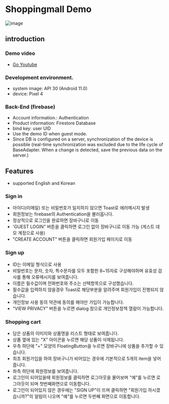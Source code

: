 # Shoppingmall Demo

![image](https://user-images.githubusercontent.com/39684946/139711829-07121979-668a-45d2-955c-a4942fc575d5.png)


## introduction

### Demo video
   - [Go Youtube](https://youtu.be/8szmXZp9tOo)

### Development environment.

- system image: API 30 (Android 11.0)
- device: Pixel 4


### Back-End (firebase)

- Account information.: Authentication
- Product information: Firestore Database
- bind key: user UID
- Use the demo ID when guest mode.
- Since DB is configured on a server, synchronization of the device is possible (real-time
  synchronization was excluded due to the life cycle of BaseAdapter. When a change is detected, save
  the previous data on the server.)

## Features

- supported English and Korean

### Sign in

- 아이디(이메일) 또는 비밀번호가 일치하지 않으면 Toast로 에러메시지 발생
- 회원정보는 firebase의 Authentication을 불러옵니다.
- 정상적으로 로그인을 완료하면 장바구니로 이동
- 'GUEST LOGIN" 버튼을 클릭하면 로그인 없이 장바구니로 이동 가능 (게스트 데모 계정으로 사용)
- "CREATE ACCOUNT" 버튼을 클릭하면 회원가입 페이지로 이동

### Sign up

- ID는 이메일 형식으로 사용
- 비밀번호는 문자, 숫자, 특수문자를 모두 포함한 8~15자로 구성해야하며 유효성 검사를 통해 오류메시지를 보여줍니다.
- 이름은 필수값이며 전화번호와 주소는 선택항목으로 구성했습니다.
- 필수값을 입력하지 않을경우 Toast로 해당부분을 알려주며 회원가입이 진행되지 않습니다.
- 개인정보 사용 동의 약관에 동의를 해야만 가입이 가능합니다.
- "VIEW PRIVACY" 버튼을 누르면 dialog 창으로 개인정보정책 열람이 가능합니다.


### Shopping cart

- 담은 상품의 이미지와 상품명을 리스트 형태로 보여줍니다.
- 상품 옆에 있는 "X" 아이콘을 누르면 해당 상품이 삭제됩니다.
- 우측 하단에 "+" 모양의 FloatingButton을 누르면 장바구니에 상품을 추가할 수 있습니다.
- 최초 회원가입을 하여 장바구니가 비어있는 경우에 기본적으로 5개의 item을 넣어줍니다.
- 좌측 하단에 회원정보를 보여줍니다.
- 로그인이 되어있을때 회원정보를 클릭하면 로그아웃을 물어보며 "예"를 누르면 로그아웃이 되며 첫번째화면으로 이동합니다.
- 로그인이 되어있지 않은 경우에는 "SIGN UP"이 뜨며 클릭하면 "회원가입 하시겠습니까?"의 알림이 나오며 "예"를 누르면 두번째 화면으로 이동합니다.
